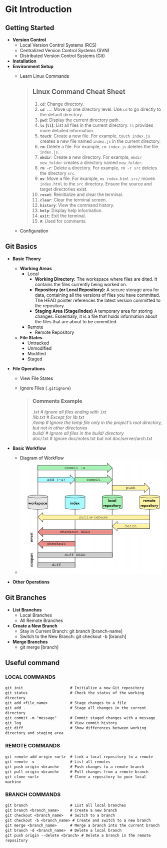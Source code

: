 # Git Introduction

## Getting Started
- **Version Control**
  - Local Version Control Systems (RCS)
  - Centralized Version Control Systems (SVN)
  - Distributed Version Control Systems (Git)
- **Installation**
- **Environment Setup**
  - Learn Linux Commands
    > ## Linux Command Cheat Sheet
    > 1. **`cd`**: Change directory.
    > 2. **`cd ..`**: Move up one directory level. Use `cd` to go directly to the default directory.
    > 3. **`pwd`**: Display the current directory path.
    > 4. **`ls` (`ll`)**: List all files in the current directory. `ll` provides more detailed information.
    > 5. **`touch`**: Create a new file. For example, `touch index.js` creates a new file named `index.js` in the current directory.
    > 6. **`rm`**: Delete a file. For example, `rm index.js` deletes the file `index.js`.
    > 7. **`mkdir`**: Create a new directory. For example, `mkdir new_folder` creates a directory named `new_folder`.
    > 8. **`rm -r`**: Delete a directory. For example, `rm -r src` deletes the directory `src`.
    > 9. **`mv`**: Move a file. For example, `mv index.html src/` moves `index.html` to the `src` directory. Ensure the source and target directories exist.
    > 10. **`reset`**: Reinitialize and clear the terminal.
    > 11. **`clear`**: Clear the terminal screen.
    > 12. **`history`**: View the command history.
    > 13. **`help`**: Display help information.
    > 14. **`exit`**: Exit the terminal.
    > 15. **`#`**: Used for comments.

  - Configuration

## Git Basics
- **Basic Theory**
  - **Working Areas**
    - Local
      - **Working Directory:** The workspace where files are dited. It contains the files currently being worked on.
      - **Repository (or Local Repository):** A secure storage area for data, containing all the versions of files you have committed. The HEAD pointer references the latest version committed to the repository.
      - **Staging Area (Stage/Index)** A temporary area for storing changes. Essentially, it is a file that holds information about the files that are about to be committed.
    - Remote
      - Remote Repository
  - **File States**
    - Untracked
    - Unmodified
    - Modified
    - Staged
- **File Operations**
  - View File States
  - Ignore Files (`.gitignore`)
  
    > ### Comments Example
    > *.txt # Ignore all files ending with .txt  
    > !lib.txt # Except for lib.txt   
    > /temp # Ignore the temp file only in the project's root directory, but not in other directories   
    > build/ # Ignore all files in the build/ directory   
    > doc/*.txt # Ignore doc/notes.txt but not doc/server/arch.txt

- **Basic Workflow**
  - Diagram of Workflow
  - ![Git Basic Workflow](fig/git_basic_workflow.png)
- **Other Operations**

## Git Branches
- **List Branches**
  - Local Branches
  - All Remote Branches
- **Create a New Branch**
  - Stay in Current Branch: git branch [branch-name]
  - Switch to the New Branch: git checkout -b [branch]
- **Merge Branches**
  - git merge [branch]

## Useful command

### LOCAL COMMANDS
```
git init                     # Initialize a new Git repository
git status                   # Check the status of the working directory
git add <file_name>          # Stage changes to a file
git add .                    # Stage all changes in the current directory
git commit -m "message"      # Commit staged changes with a message
git log                      # View commit history
git diff                     # Show differences between working directory and staging area
```

### REMOTE COMMANDS
```
git remote add origin <url>  # Link a local repository to a remote
git remote -v                # List all remotes
git push origin <branch>     # Push changes to a remote branch
git pull origin <branch>     # Pull changes from a remote branch
git clone <url>              # Clone a repository to your local machine
```

### BRANCH COMMANDS
```
git branch                   # List all local branches
git branch <branch_name>     # Create a new branch
git checkout <branch_name>   # Switch to a branch
git checkout -b <branch_name> # Create and switch to a new branch
git merge <branch_name>      # Merge a branch into the current branch
git branch -d <branch_name>  # Delete a local branch
git push origin --delete <branch> # Delete a branch in the remote repository
```

